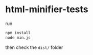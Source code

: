 html-minifier-tests
=============

run
```bash
npm install
node min.js
```
then check the `dist/` folder
